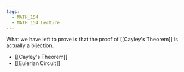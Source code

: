 ```yaml
---
tags:
  - MATH_154
  - MATH_154_Lecture
---
```

What we have left to prove is that the proof of [[Cayley's Theorem]] is actually a bijection. 
- [[Cayley's Theorem]]
- [[Eulerian Circuit]]